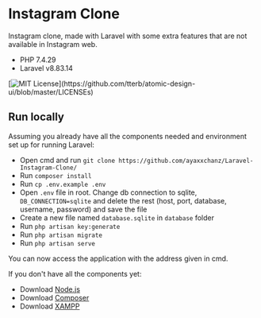 # Instagram Clone

Instagram clone, made with Laravel with some extra features that are not available in Instagram web.

- PHP 7.4.29
- Laravel v8.83.14

[![MIT License](https://img.shields.io/apm/l/atomic-design-ui.svg?)](https://github.com/tterb/atomic-design-ui/blob/master/LICENSEs)


## Run locally

Assuming you already have all the components needed and environment set up for running Laravel:

- Open cmd and run `git clone https://github.com/ayaxxchanz/Laravel-Instagram-Clone/`
- Run `composer install`
- Run `cp .env.example .env`
- Open `.env` file in root. Change db connection to sqlite, `DB_CONNECTION=sqlite` and delete the rest (host, port, database, username, password) and save the file
- Create a new file named `database.sqlite` in `database` folder
- Run `php artisan key:generate`
- Run `php artisan migrate`
- Run `php artisan serve`


You can now access the application with the address given in cmd.

If you don't have all the components yet:
- Download [Node.js](https://nodejs.org/en/download/)
- Download [Composer](https://getcomposer.org/Composer-Setup.exe)
- Download [XAMPP](https://www.apachefriends.org/download.html)
